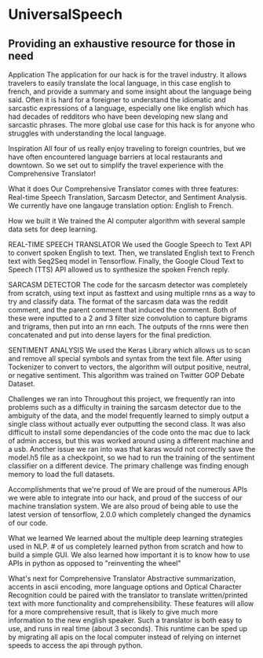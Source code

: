 # UniversalSpeech
## Providing an exhaustive resource for those in need
Application
The application for our hack is for the travel industry. It allows travelers to easily translate the local language, in this case english to french, and provide a summary and some insight about the language being said. Often it is hard for a foreigner to understand the idiomatic and sarcastic expressions of a language, especially one like english which has had decades of redditors who have been developing new slang and sarcastic phrases. The more global use case for this hack is for anyone who struggles with understanding the local language.

Inspiration
All four of us really enjoy traveling to foreign countries, but we have often encountered language barriers at local restaurants and downtown. So we set out to simplify the travel experience with the Comprehensive Translator!

What it does
Our Comprehensive Translator comes with three features: Real-time Speech Translation, Sarcasm Detector, and Sentiment Analysis. We currently have one langauge translation option: English to French.

How we built it
We trained the AI computer algorithm with several sample data sets for deep learning.

REAL-TIME SPEECH TRANSLATOR
We used the Google Speech to Text API to convert spoken English to text. Then, we translated English text to French text with Seq2Seq model in Tensorflow. Finally, the Google Cloud Text to Speech (TTS) API allowed us to synthesize the spoken French reply.

SARCASM DETECTOR
The code for the sarcasm detector was completely from scratch, using text input as fasttext and using multiple rnns as a way to try and classify data. The format of the sarcasm data was the reddit comment, and the parent comment that induced the comment. Both of these were inputted to a 2 and 3 filter size convolution to capture bigrams and trigrams, then put into an rnn each. The outputs of the rnns were then concatenated and put into dense layers for the final prediction.

SENTIMENT ANALYSIS
We used the Keras Library which allows us to scan and remove all special symbols and syntax from the text file. After using Tockenizer to convert to vectors, the algorithm will output positive, neutral, or negative sentiment. This algorithm was trained on Twitter GOP Debate Dataset.

Challenges we ran into
Throughout this project, we frequently ran into problems such as a difficulty in training the sarcasm detector due to the ambiguity of the data, and the model frequently learned to simply output a single class without actually ever outputting the second class. It was also difficult to install some dependancies of the code onto the mac due to lack of admin access, but this was worked around using a different machine and a usb. Another issue we ran into was that karas would not correctly save the model.h5 file as a checkpoint, so we had to run the training of the sentiment classifier on a different device. The primary challenge was finding enough memory to load the full datasets.

Accomplishments that we're proud of
We are proud of the numerous APIs we were able to integrate into our hack, and proud of the success of our machine translation system. We are also proud of being able to use the latest version of tensorflow, 2.0.0 which completely changed the dynamics of our code.

What we learned
We learned about the multiple deep learning strategies used in NLP. # of us completely learned python from scratch and how to build a simple GUI. We also learned how important it is to know how to use APIs in python as opposed to "reinventing the wheel"

What's next for Comprehensive Translator
Abstractive summarization, accents in ascii encoding, more language options and Optical Character Recognition could be paired with the translator to translate written/printed text with more functionality and comprehensibility. These features will allow for a more comprehensive result, that is likely to give much more information to the new english speaker. Such a translator is both easy to use, and runs in real time (about 3 seconds). This runtime can be sped up by migrating all apis on the local computer instead of relying on internet speeds to access the api through python. 
